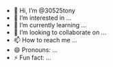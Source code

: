 - 👋 Hi, I’m @30525tony
- 👀 I’m interested in ...
- 🌱 I’m currently learning ...
- 💞️ I’m looking to collaborate on ...
- 📫 How to reach me ...
- 😄 Pronouns: ...
- ⚡ Fun fact: ...

<!---
30525tony/30525tony is a ✨ special ✨ repository because its `README.md` (this file) appears on your GitHub profile.
You can click the Preview link to take a look at your changes.
--->

